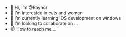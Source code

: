 - 👋 Hi, I’m @Raynor
- 👀 I’m interested in cats and women
- 🌱 I’m currently learning iOS development on windows
- 💞️ I’m looking to collaborate on ...
- 📫 How to reach me ...

<!---
Raynor-tech/Raynor-tech is a ✨ special ✨ repository because its `README.md` (this file) appears on your GitHub profile.
You can click the Preview link to take a look at your changes.
--->
